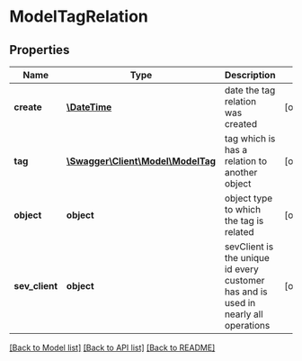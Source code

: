 # ModelTagRelation

## Properties
Name | Type | Description | Notes
------------ | ------------- | ------------- | -------------
**create** | [**\DateTime**](\DateTime.md) | date the tag relation was created | [optional] 
**tag** | [**\Swagger\Client\Model\ModelTag**](ModelTag.md) | tag which is has a relation to another object | [optional] 
**object** | **object** | object type to which the tag is related | [optional] 
**sev_client** | **object** | sevClient is the unique id every customer has and is used in nearly all operations | [optional] 

[[Back to Model list]](../README.md#documentation-for-models) [[Back to API list]](../README.md#documentation-for-api-endpoints) [[Back to README]](../README.md)


